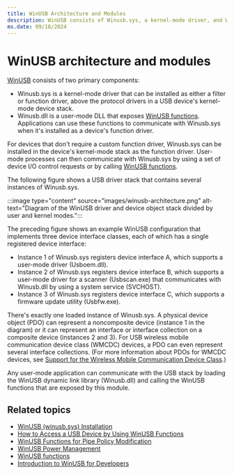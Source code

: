 ```yaml
---
title: WinUSB Architecture and Modules
description: WinUSB consists of Winusb.sys, a kernel-mode driver, and Winusb.dll, user-mode DLL.
ms.date: 09/18/2024
---
```


# WinUSB architecture and modules

[WinUSB](introduction-to-winusb-for-developers.md) consists of two primary components:

- Winusb.sys is a kernel-mode driver that can be installed as either a filter or function driver, above the protocol drivers in a USB device's kernel-mode device stack.
- Winusb.dll is a user-mode DLL that exposes [WinUSB functions](using-winusb-api-to-communicate-with-a-usb-device.md). Applications can use these functions to communicate with Winusb.sys when it's installed as a device's function driver.

For devices that don't require a custom function driver, Winusb.sys can be installed in the device's kernel-mode stack as the function driver. User-mode processes can then communicate with Winusb.sys by using a set of device I/O control requests or by calling [WinUSB functions](using-winusb-api-to-communicate-with-a-usb-device.md).

The following figure shows a USB driver stack that contains several instances of Winusb.sys.

:::image type="content" source="images/winusb-architecture.png" alt-text="Diagram of the WinUSB driver and device object stack divided by user and kernel modes.":::

The preceding figure shows an example WinUSB configuration that implements three device interface classes, each of which has a single registered device interface:

- Instance 1 of Winusb.sys registers device interface A, which supports a user-mode driver (Usboem.dll).
- Instance 2 of Winusb.sys registers device interface B, which supports a user-mode driver for a scanner (Usbscan.exe) that communicates with Winusb.dll by using a system service (SVCHOST).
- Instance 3 of Winusb.sys registers device interface C, which supports a firmware update utility (Usbfw.exe).

There's exactly one loaded instance of Winusb.sys. A physical device object (PDO) can represent a noncomposite device (instance 1 in the diagram) or it can represent an interface or interface collection on a composite device (instances 2 and 3). For USB wireless mobile communication device class (WMCDC) devices, a PDO can even represent several interface collections. (For more information about PDOs for WMCDC devices, see [Support for the Wireless Mobile Communication Device Class](./support-for-interface-collections.md).)

Any user-mode application can communicate with the USB stack by loading the WinUSB dynamic link library (Winusb.dll) and calling the WinUSB functions that are exposed by this module.

## Related topics

- [WinUSB (winusb.sys) Installation](winusb-installation.md)
- [How to Access a USB Device by Using WinUSB Functions](using-winusb-api-to-communicate-with-a-usb-device.md)
- [WinUSB Functions for Pipe Policy Modification](winusb-functions-for-pipe-policy-modification.md)
- [WinUSB Power Management](winusb-power-management.md)
- [WinUSB functions](using-winusb-api-to-communicate-with-a-usb-device.md)
- [Introduction to WinUSB for Developers](introduction-to-winusb-for-developers.md)
